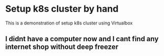 # Setup k8s cluster by hand
This is a demonstration of setup k8s cluster using Virtualbox
## I didnt have a computer now and I cant find any internet shop without deep freezer


